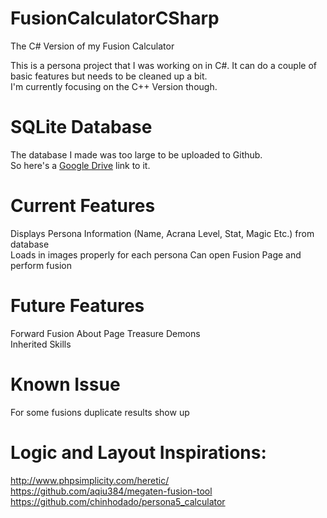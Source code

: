 # FusionCalculatorCSharp
The C# Version of my Fusion Calculator

This is a persona project that I was working on in C#. It can do a couple of basic features but needs to be cleaned up a bit.  
I'm currently focusing on the C++ Version though. 


# SQLite Database
The database I made was too large to be uploaded to Github.  
So here's a [Google Drive](https://drive.google.com/file/d/1NNI8SEbtjX9Yu8piW7XSFhn0FfF9m5nS/view?usp=sharing) link to it.  


# Current Features

Displays Persona Information (Name, Acrana Level, Stat, Magic Etc.) from database  
Loads in images properly for each persona
Can open Fusion Page and perform fusion

# Future Features

Forward Fusion 
About Page
Treasure Demons  
Inherited Skills

# Known Issue

For some fusions duplicate results show up 


# Logic and Layout Inspirations:

http://www.phpsimplicity.com/heretic/  
https://github.com/aqiu384/megaten-fusion-tool  
https://github.com/chinhodado/persona5_calculator 

